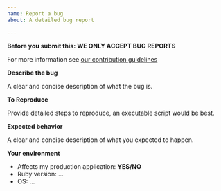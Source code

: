 ```yaml
---
name: Report a bug
about: A detailed bug report

---
```


**Before you submit this: WE ONLY ACCEPT BUG REPORTS**

For more information see [our contribution guidelines](https://github.com/rom-rb/rom/blob/master/CONTRIBUTING.md)

**Describe the bug**

A clear and concise description of what the bug is.

**To Reproduce**

Provide detailed steps to reproduce, an executable script would be best.

**Expected behavior**

A clear and concise description of what you expected to happen.

**Your environment**

- Affects my production application: **YES/NO**
- Ruby version: ...
- OS: ...

